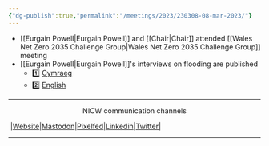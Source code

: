 ```yaml
---
{"dg-publish":true,"permalink":"/meetings/2023/230308-08-mar-2023/"}
---
```



- [[Eurgain Powell\|Eurgain Powell]] and [[Chair\|Chair]] attended [[Wales Net Zero 2035 Challenge Group\|Wales Net Zero 2035 Challenge Group]] meeting
- [[Eurgain Powell\|Eurgain Powell]]'s interviews on flooding are published
	- 1️⃣ [Cymraeg](https://nationalinfrastructurecommission.wales/wp-content/uploads/2023/03/230307Llifogydd.mp4)
	- 2️⃣ [English](https://nationalinfrastructurecommission.wales/wp-content/uploads/2023/03/230307Flooding.mp4)
***
<p style="text-align: center;">NICW communication channels</p>

󠁧 |[Website](https://nationalinfrastructurecommission.wales)|[Mastodon](https://toot.wales/@NICW)|[Pixelfed](https://pix.toot.wales/NICW)|[Linkedin](https://www.linkedin.com/company/26268509/)|[Twitter](https://twitter.com/InfraCommCymru)|
***
